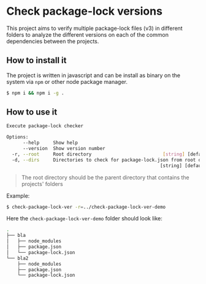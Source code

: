 # Check package-lock versions

This project aims to verify multiple package-lock files (v3) in different folders to analyze the different versions on each of the common dependencies between the projects.

## How to install it

The project is written in javascript and can be install as binary on the system via `npm` or other node package manager.

```sh
$ npm i && npm i -g .
```

## How to use it 

```sh 
Execute package-lock checker

Options:
      --help     Show help                                             [boolean]
      --version  Show version number                                   [boolean]
  -r, --root     Root directory                          [string] [default: "."]
  -d, --dirs     Directories to check for package-lock.json from root directory
                                                        [string] [default: null]
```

> The root directory should be the parent directory that contains the projects' folders 

Example:

```sh
$ check-package-lock-ver -r=../check-package-lock-ver-demo
```

Here the `check-package-lock-ver-demo` folder should look like:

```sh 
.
├── bla
│   ├── node_modules
│   ├── package.json
│   └── package-lock.json
└── bla2
    ├── node_modules
    ├── package.json
    └── package-lock.json
```
